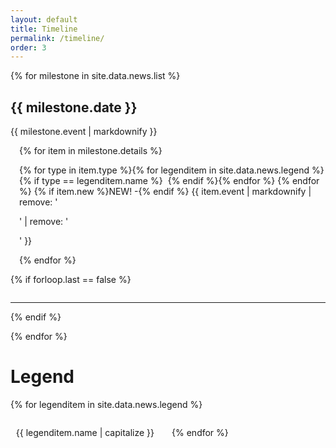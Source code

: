 ```yaml
---
layout: default
title: Timeline
permalink: /timeline/
order: 3
---
```


{% for milestone in site.data.news.list %}

## {{ milestone.date }}

{{ milestone.event | markdownify }}

<!-- <div style="display: flex; flex-wrap: wrap;">
  {% for tag in milestone.tags %}
    <span class="tags"> 
     <span class="fa-solid fa-tag"></span>
     {{ tag }}
    </span>
  {% endfor %}
</div> -->

<ul style="list-style-type: none; padding-inline-start: 1em;">
{% for item in milestone.details %}
<li style="margin-block-start: 1em; margin-block-end: 1em;">{% for type in item.type %}{% 
for legenditem in site.data.news.legend %}{% if type == legenditem.name 
%}<span style="border: 1px solid var(--color-text); padding: 4px; border-radius: 5px; font-size: 0.6em; 
vertical-align: middle; min-width: 13px; text-align: center;" class="{{ legenditem.icon }}"></span>{% endif %}{% endfor %}
{% endfor %}
  {% if item.new %}NEW! -{% endif %}
  {{ item.event | markdownify | remove: '<p>' | remove: '</p>' }}
</li>
{% endfor %}
</ul>

{% if forloop.last == false %}
<p style="margin-top: 2em;"></p>
<hr>
{% endif %}

{% endfor %}

# Legend

<ul style="list-style: none; padding: 0; margin: 0; display: flex; flex-direction: row; gap: 2em; flex-wrap: wrap;">
{% for legenditem in site.data.news.legend %}
  <li><span style="border: 1px solid var(--color-text); padding: 4px; border-radius: 5px; font-size: 0.6em; 
  vertical-align: middle; min-width: 13px; text-align: center; margin-right: 0.1em;
  " class="{{ legenditem.icon }}"></span>
  {{ legenditem.name | capitalize }}</li>
{% endfor %}
</ul>
